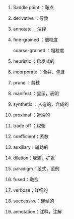 1. Saddle point ：鞍点

2. derivative ：导数

3. annotate ：注释

4. fine-grained ：细粒度

   coarse-grained ：粗粒度

5. heuristic ：启发式的

6. incorporate ：合并、包含

7. prune ：剪枝

8. manifest ：显示，表明

9. synthetic ：人造的，合成的

10. proximal ：近端的

11. trade off ：权衡

12. coefficient：系数

13. auxiliary：辅助的

14. dilation：膨胀，扩张

15. paradigm：范式，范例

16. fused：融合

17. verbose：详细的

18. successive：连续的

19. annotation：注释，注解